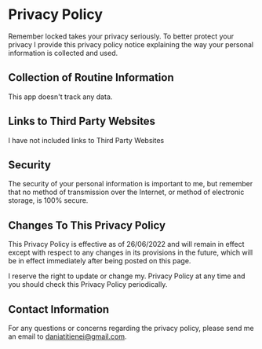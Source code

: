 # Privacy Policy

Remember locked takes your privacy seriously. To better protect your privacy I provide this privacy policy notice explaining the way your personal information is collected and used.


## Collection of Routine Information

This app doesn't track any data.


## Links to Third Party Websites

I have not included links to Third Party Websites


## Security

The security of your personal information is important to me, but remember that no method of transmission over the Internet, or method of electronic storage, is 100% secure.


## Changes To This Privacy Policy

This Privacy Policy is effective as of 26/06/2022 and will remain in effect except with respect to any changes in its provisions in the future, which will be in effect immediately after being posted on this page.

I reserve the right to update or change my. Privacy Policy at any time and you should check this Privacy Policy periodically.


## Contact Information

For any questions or concerns regarding the privacy policy, please send me an email to daniatitienei@gmail.com.
